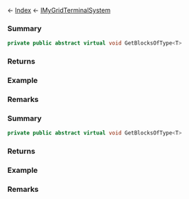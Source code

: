 ← [Index](Api-Index) ← [IMyGridTerminalSystem](Sandbox.ModAPI.Ingame.IMyGridTerminalSystem)

### Summary

```csharp
private public abstract virtual void GetBlocksOfType<T>
```

### Returns

### Example

### Remarks

### Summary

```csharp
private public abstract virtual void GetBlocksOfType<T>
```

### Returns

### Example

### Remarks

